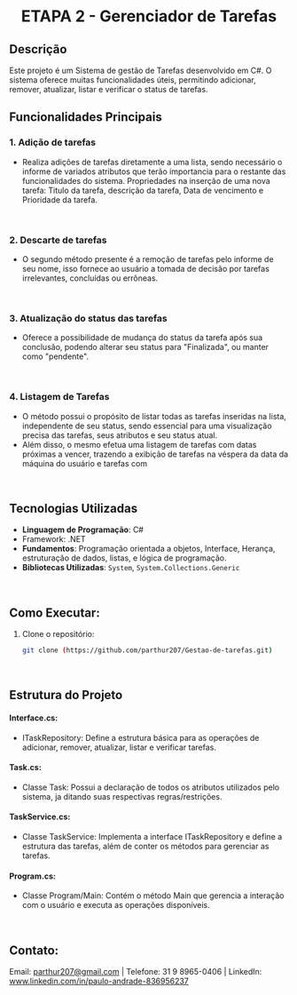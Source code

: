 <h1 align="center"> ETAPA 2 - Gerenciador de Tarefas </h1>

## Descrição

Este projeto é um Sistema de gestão de Tarefas desenvolvido em C#. O sistema oferece muitas funcionalidades úteis, permitindo adicionar, remover, atualizar, listar e verificar o status de tarefas.

## Funcionalidades Principais

### 1. Adição de tarefas

- Realiza adições de tarefas diretamente a uma lista, sendo necessário o informe de variados atributos que terão importancia para o restante das funcionalidades do sistema.
Propriedades na inserção de uma nova tarefa: Titulo da tarefa, descrição da tarefa, Data de vencimento e Prioridade da tarefa.

<br>

### 2. Descarte de tarefas
- O segundo método presente é a remoção de tarefas pelo informe de seu nome, isso fornece ao usuário a tomada de decisão por tarefas irrelevantes, concluídas ou errôneas.

<br>

### 3. Atualização do status das tarefas
- Oferece a possibilidade de mudança do status da tarefa após sua conclusão, podendo alterar seu status para "Finalizada", ou manter como "pendente".

<br>

### 4. Listagem de Tarefas

- O método possui o propósito de listar todas as tarefas inseridas na lista, independente de seu status, sendo essencial para uma visualização precisa das tarefas, seus atributos e seu status atual.
- Além disso, o mesmo efetua uma listagem de tarefas com datas próximas a vencer, trazendo a exibição de tarefas na véspera da data da máquina do usuário e tarefas com 

<br>

## Tecnologias Utilizadas
- **Linguagem de Programação**: C#
- Framework: .NET
- **Fundamentos**: Programação orientada a objetos, Interface, Herança, estruturação de dados, listas, e lógica de programação.
- **Bibliotecas Utilizadas**: `System`, `System.Collections.Generic`
 
<br>

## Como Executar:
1. Clone o repositório:
   ```bash
   git clone (https://github.com/parthur207/Gestao-de-tarefas.git)
   

<br>
   
## Estrutura do Projeto

#### Interface.cs: 
- ITaskRepository:
Define a estrutura básica para as operações de adicionar, remover, atualizar, listar e verificar tarefas.

#### Task.cs:
- Classe Task:
  Possui a declaração de todos os atributos utilizados pelo sistema, ja ditando suas respectivas regras/restrições. 

#### TaskService.cs:
- Classe TaskService:
Implementa a interface ITaskRepository e define a estrutura das tarefas, além de conter os métodos para gerenciar as tarefas.

#### Program.cs:
- Classe Program/Main:
Contém o método Main que gerencia a interação com o usuário e executa as operações disponíveis.

<br>

## Contato:

Email: parthur207@gmail.com 
| Telefone: 31 9 8965-0406 |
LinkedIn: www.linkedin.com/in/paulo-andrade-836956237


